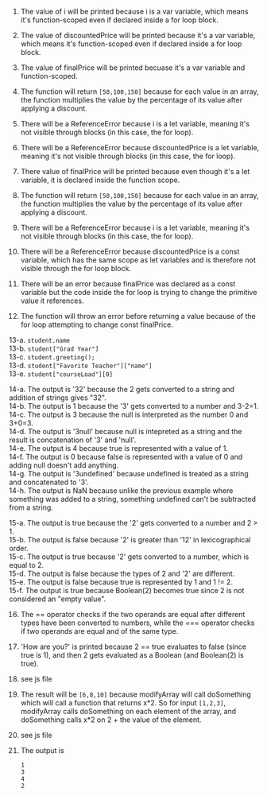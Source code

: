 1. The value of i will be printed because i is a var variable, which means it's function-scoped even if declared inside a for loop block.
2. The value of discountedPrice will be printed because it's a var variable, which means it's function-scoped even if declared inside a for loop block.
3. The value of finalPrice will be printed becuase it's a var variable and function-scoped.
4. The function will return `[50,100,150]` because for each value in an array, the function multiplies the value by the percentage of its value after applying a discount.

5. There will be a ReferenceError because i is a let variable, meaning it's not visible through blocks (in this case, the for loop).
6. There will be a ReferenceError because discountedPrice is a let variable, meaning it's not visible through blocks (in this case, the for loop).
7. There value of finalPrice will be printed because even though it's a let variable, it is declared inside the function scope.
8. The function will return `[50,100,150]` because for each value in an array, the function multiplies the value by the percentage of its value after applying a discount.

9. There will be a ReferenceError because i is a let variable, meaning it's not visible through blocks (in this case, the for loop).
10. There will be a ReferenceError because discountedPrice is a const variable, which has the same scope as let variables and is therefore not visible through the for loop block.
11. There will be an error because finalPrice was declared as a const variable but the code inside the for loop is trying to change the primitive value it references.
12. The function will throw an error before returning a value because of the for loop attempting to change const finalPrice.

13-a. `student.name`  
13-b. `student["Grad Year"]`  
13-c. `student.greeting();`  
13-d. `student["Favorite Teacher"]["name"]`  
13-e. `student["courseLoad"][0]`  

14-a. The output is '32' because the 2 gets converted to a string and addition of strings gives "32".  
14-b. The output is 1 because the '3' gets converted to a number and 3-2=1.   
14-c. The output is 3 because the null is interpreted as the number 0 and 3+0=3.   
14-d. The output is '3null' because null is intepreted as a string and the result is concatenation of '3' and 'null'.  
14-e. The output is 4 because true is represented with a value of 1.  
14-f. The output is 0 because false is represented with a value of 0 and adding null doesn't add anything.  
14-g. The output is '3undefined' because undefined is treated as a string and concatenated to '3'.  
14-h. The output is NaN because unlike the previous example where something was added to a string, something undefined can't be subtracted from a string.  

15-a. The output is true because the '2' gets converted to a number and 2 > 1.  
15-b. The output is false because '2' is greater than '12' in lexicographical order.  
15-c. The output is true because '2' gets converted to a number, which is equal to 2.  
15-d. The output is false because the types of 2 and '2' are different.  
15-e. The output is false because true is represented by 1 and 1 != 2.  
15-f. The output is true because Boolean(2) becomes true since 2 is not considered an "empty value".  

16. The == operator checks if the two operands are equal after different types have been converted to numbers, while the === operator checks if two operands are equal and of the same type.

17. 'How are you?' is printed because 2 == true evaluates to false (since true is 1), and then 2 gets evaluated as a Boolean (and Boolean(2) is true).

18. see js file

19. The result will be `[6,8,10]` because modifyArray will call doSomething which will call a function that returns x\*2. So for input `[1,2,3]`, modifyArray calls doSomething on each element of the array, and doSomething calls x\*2 on 2 + the value of the element.

20. see js file

21. The output is 
    ``` 
    1  
    3
    4   
    2 
    ```
    


